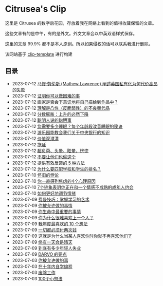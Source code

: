 # Citrusea's Clip
这里是 Citrusea 的数字后花园，存放着我在网络上看到的值得收藏保留的文章。

这些文章有的是中午，有的是外文。外文文章会以中英双语样式保存。

这里的文章 99.9% 都不是本人原创。所以如果侵权的话可以联系我进行删除。

该网站基于 [clip-template](https://github.com/theowenyoung/clip-template) 进行构建

## 目录

- 2023-07-12 [马修·劳伦斯 (Mathew Lawrence) 阐述英国私有化为何代价高昂的失败](https://clip.citrusea.cc/2023/07/12/Mathew-Lawrence-on-why-privatisation-has-been-a-costly-failure-in-Britain/index.htm)
- 2023-07-12 [证明你可以做困难的事](https://clip.citrusea.cc/2023/07/12/Proof-You-Can-Do-Hard-Things/index.html)
- 2023-07-12 [画家是否会下意识地将自己描绘到作品中？](https://clip.citrusea.cc/2023/07/12/Do-painters-subconsciously-paint-themselves-into-their-work/index.html)
- 2023-07-12 [理解是凸性（反脆弱性）的不良替代品](https://clip.citrusea.cc/2023/07/12/UNDERSTANDING-IS-A-POOR-SUBSTITUTE-FOR-CONVEXITY%20(ANTIFRAGILITY)/index.html)
- 2023-07-12 [分数膨胀：上升的必然下降](https://clip.citrusea.cc/2023/07/12/Grade-Inflation-What-Goes-Up-Must-Come-Down/index.html)
- 2023-07-12 [聪明人说的聪明事](https://clip.citrusea.cc/2023/07/12/Smart-Things-Smart-People-Said/index.html)
- 2023-07-12 [您需要多少睡眠？每个年龄段改善睡眠的秘诀](https://clip.citrusea.cc/2023/07/12/How-Much-Sleep-Do-You-Need-Tips-for-Better-Slumber-at-Every-Age/index.html)
- 2023-07-12 [游乐园能教会我们关于中央银行的知识](https://clip.citrusea.cc/2023/07/12/What-an-amusement-park-can-teach-us-about-central-banks/index.html)
- 2023-07-12 [价值观澄清](https://clip.citrusea.cc/2023/07/12/Values-Clarification/index.html)
- 2023-07-12 [拖延](https://clip.citrusea.cc/2023/07/12/Procrastination/index.html)
- 2023-07-12 [超负荷、头晕、眩晕、恍惚](https://clip.citrusea.cc/2023/07/12/Overload-Dizziness-Vertigo-Trance/index.html)
- 2023-07-12 [不要让他们也偷这个](2023/07/12/Dont-Let-Them-Steal-This-Too/index.html)
- 2023-07-12 [提供有效反馈的 5 种方法](/2023/07/12/5-ways-to-give-effective-feedback/index.html)
- 2023-07-12 [为什么要匹配学校和学生的排名？](/2023/07/12/Why-Match-School-And-Student-Rank/index.html)
- 2023-07-10 [怀旧的悖论](2023/07/10/The-Paradoxes-of-Nostalgia/index.html)
- 2023-07-10 [你一直感到焦虑的4个心理原因](2023/07/10/4-Psychological-Reasons-You-Feel-Anxious-All-the-Time/index.html)
- 2023-07-10 [7个迹象表明你正在和一个情感不成熟的成年人约会](2023/07/10/7-Signs-You’re-Dating-an-Emotionally-Immature-Adult/index.html)
- 2023-07-10 [如何更好地调节情绪](2023/07/10/How-to-Get-Better-At-Regulating-Your-Emotions/index.html)
- 2023-07-09 [费曼技巧：掌握学习的艺术](2023/07/09/The-Feynman-Technique-Master-the-Art-of-Learning/index.html)
- 2023-07-09 [你被允许做的事情](2023/07/09/Things-you're-allowed-to-do/index.html)
- 2023-07-09 [你生命中最重要的事情](2023/07/09/The-Most-Important-Thing-in-Your-Life/index.html)
- 2023-07-09 [你为什么很难喜欢上一个人？](2023/07/09/ni-wei-shen-me-hen-nan-xi-huan-shang-yi-ge-ren/index.html)
- 2023-07-09 [我年度最喜欢的 10 个想法](2023/07/09/My-10-Favorite-Ideas-of-the-Year/index.html)
- 2023-07-09 [一切都必须付两次钱](2023/07/09/Everything-Must-Be-Paid-for-Twice/index.html)
- 2023-07-09 [这就是为什么当某人喜欢你时你就不再喜欢他们了](2023/07/09/Here’s-Why-You-Stop-Liking-Someone-When-They-Like-You-Back-HuffPost-Life/index.html)
- 2023-07-09 [终有一天会是晴天](2023/07/09/It-will-be-sunny-one-day/index.html)
- 2023-07-09 [到底有多少年轻人失业](2023/07/09/dao-di-you-duo-shao-qing-nian-ren-shi-ye/index.html)
- 2023-07-09 [DARVO 的要点](2023/07/09/The-Point-of-DARVO/index.html)
- 2023-07-03 [你被允许做的事](2023/07/03/Things-you're-allowed-to-do/index.html)
- 2023-07-03 [在十年内自学编程](2023/07/03/Teach-Yourself-Programming-in-Ten-Years/index.html)
- 2023-07-03 [废除工作](2023/07/03/The-Abolition-of-Work/index.html)
- 2023-07-03 [100个小想法](2023/07/03/100-Little-Ideas/index.html)